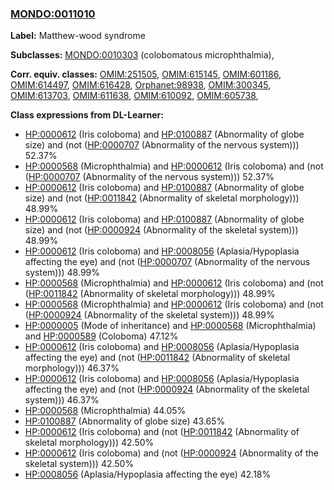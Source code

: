
### [MONDO:0011010](http://purl.obolibrary.org/obo/MONDO_0011010)
**Label:** Matthew-wood syndrome

**Subclasses:** [MONDO:0010303](http://purl.obolibrary.org/obo/MONDO_0010303) (colobomatous microphthalmia), 

**Corr. equiv. classes:** [OMIM:251505](http://purl.obolibrary.org/obo/OMIM_251505), [OMIM:615145](http://purl.obolibrary.org/obo/OMIM_615145), [OMIM:601186](http://purl.obolibrary.org/obo/OMIM_601186), [OMIM:614497](http://purl.obolibrary.org/obo/OMIM_614497), [OMIM:616428](http://purl.obolibrary.org/obo/OMIM_616428), [Orphanet:98938](http://www.orpha.net/ORDO/Orphanet_98938), [OMIM:300345](http://purl.obolibrary.org/obo/OMIM_300345), [OMIM:613703](http://purl.obolibrary.org/obo/OMIM_613703), [OMIM:611638](http://purl.obolibrary.org/obo/OMIM_611638), [OMIM:610092](http://purl.obolibrary.org/obo/OMIM_610092), [OMIM:605738](http://purl.obolibrary.org/obo/OMIM_605738), 

**Class expressions from DL-Learner:**

- [HP:0000612](http://purl.obolibrary.org/obo/HP_0000612) (Iris coloboma) and [HP:0100887](http://purl.obolibrary.org/obo/HP_0100887) (Abnormality of globe size) and (not ([HP:0000707](http://purl.obolibrary.org/obo/HP_0000707) (Abnormality of the nervous system))) 52.37%
- [HP:0000568](http://purl.obolibrary.org/obo/HP_0000568) (Microphthalmia) and [HP:0000612](http://purl.obolibrary.org/obo/HP_0000612) (Iris coloboma) and (not ([HP:0000707](http://purl.obolibrary.org/obo/HP_0000707) (Abnormality of the nervous system))) 52.37%
- [HP:0000612](http://purl.obolibrary.org/obo/HP_0000612) (Iris coloboma) and [HP:0100887](http://purl.obolibrary.org/obo/HP_0100887) (Abnormality of globe size) and (not ([HP:0011842](http://purl.obolibrary.org/obo/HP_0011842) (Abnormality of skeletal morphology))) 48.99%
- [HP:0000612](http://purl.obolibrary.org/obo/HP_0000612) (Iris coloboma) and [HP:0100887](http://purl.obolibrary.org/obo/HP_0100887) (Abnormality of globe size) and (not ([HP:0000924](http://purl.obolibrary.org/obo/HP_0000924) (Abnormality of the skeletal system))) 48.99%
- [HP:0000612](http://purl.obolibrary.org/obo/HP_0000612) (Iris coloboma) and [HP:0008056](http://purl.obolibrary.org/obo/HP_0008056) (Aplasia/Hypoplasia affecting the eye) and (not ([HP:0000707](http://purl.obolibrary.org/obo/HP_0000707) (Abnormality of the nervous system))) 48.99%
- [HP:0000568](http://purl.obolibrary.org/obo/HP_0000568) (Microphthalmia) and [HP:0000612](http://purl.obolibrary.org/obo/HP_0000612) (Iris coloboma) and (not ([HP:0011842](http://purl.obolibrary.org/obo/HP_0011842) (Abnormality of skeletal morphology))) 48.99%
- [HP:0000568](http://purl.obolibrary.org/obo/HP_0000568) (Microphthalmia) and [HP:0000612](http://purl.obolibrary.org/obo/HP_0000612) (Iris coloboma) and (not ([HP:0000924](http://purl.obolibrary.org/obo/HP_0000924) (Abnormality of the skeletal system))) 48.99%
- [HP:0000005](http://purl.obolibrary.org/obo/HP_0000005) (Mode of inheritance) and [HP:0000568](http://purl.obolibrary.org/obo/HP_0000568) (Microphthalmia) and [HP:0000589](http://purl.obolibrary.org/obo/HP_0000589) (Coloboma) 47.12%
- [HP:0000612](http://purl.obolibrary.org/obo/HP_0000612) (Iris coloboma) and [HP:0008056](http://purl.obolibrary.org/obo/HP_0008056) (Aplasia/Hypoplasia affecting the eye) and (not ([HP:0011842](http://purl.obolibrary.org/obo/HP_0011842) (Abnormality of skeletal morphology))) 46.37%
- [HP:0000612](http://purl.obolibrary.org/obo/HP_0000612) (Iris coloboma) and [HP:0008056](http://purl.obolibrary.org/obo/HP_0008056) (Aplasia/Hypoplasia affecting the eye) and (not ([HP:0000924](http://purl.obolibrary.org/obo/HP_0000924) (Abnormality of the skeletal system))) 46.37%
- [HP:0000568](http://purl.obolibrary.org/obo/HP_0000568) (Microphthalmia) 44.05%
- [HP:0100887](http://purl.obolibrary.org/obo/HP_0100887) (Abnormality of globe size) 43.65%
- [HP:0000612](http://purl.obolibrary.org/obo/HP_0000612) (Iris coloboma) and (not ([HP:0011842](http://purl.obolibrary.org/obo/HP_0011842) (Abnormality of skeletal morphology))) 42.50%
- [HP:0000612](http://purl.obolibrary.org/obo/HP_0000612) (Iris coloboma) and (not ([HP:0000924](http://purl.obolibrary.org/obo/HP_0000924) (Abnormality of the skeletal system))) 42.50%
- [HP:0008056](http://purl.obolibrary.org/obo/HP_0008056) (Aplasia/Hypoplasia affecting the eye) 42.18%


